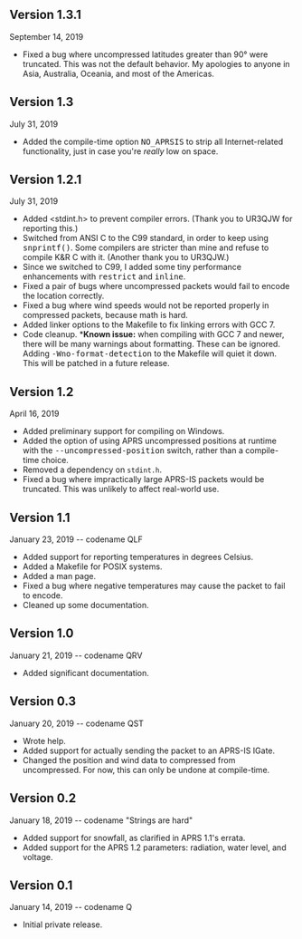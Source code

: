 ## Version 1.3.1
<time datetime="2019-09-14T11:46:52-04:00">September 14, 2019</time>
* Fixed a bug where uncompressed latitudes greater than 90° were truncated.  This was not the default behavior. My apologies to anyone in Asia, Australia, Oceania, and most of the Americas.

## Version 1.3
<time datetime="2019-07-31T01:54:29-04:00">July 31, 2019</time>
* Added the compile-time option <tt>NO_APRSIS</tt> to strip all Internet-related functionality, just in case you're <em>really</em> low on space.

## Version 1.2.1
<time datetime="2019-07-31T01:13:29-04:00">July 31, 2019</time>
* Added &lt;stdint.h&gt; to prevent compiler errors.  (Thank you to UR3QJW for reporting this.)
* Switched from ANSI C to the C99 standard, in order to keep using <tt>snprintf()</tt>.  Some compilers are stricter than mine and refuse to compile K&R C with it.  (Another thank you to UR3QJW.)
* Since we switched to C99, I added some tiny performance enhancements with <tt>restrict</tt> and <tt>inline</tt>.
* Fixed a pair of bugs where uncompressed packets would fail to encode the location correctly.
* Fixed a bug where wind speeds would not be reported properly in compressed packets, because math is hard.
* Added linker options to the Makefile to fix linking errors with GCC 7.
* Code cleanup.
*<strong>Known issue:</strong> when compiling with GCC 7 and newer, there will be many warnings about formatting.  These can be ignored.  Adding <tt>-Wno-format-detection</tt> to the Makefile will quiet it down.  This will be patched in a future release.

## Version 1.2
<time datetime="2019-04-16T03:10:07-04:00">April 16, 2019</time>
* Added preliminary support for compiling on Windows.
* Added the option of using APRS uncompressed positions at runtime with the  <tt>--uncompressed-position</tt> switch, rather than a compile-time choice.
* Removed a dependency on <code>stdint.h</code>.
* Fixed a bug where impractically large APRS-IS packets would be truncated.  This was unlikely to affect real-world use.

## Version 1.1
<time datetime="2019-01-23T11:18:00-05:00">January 23, 2019</time> -- codename QLF
* Added support for reporting temperatures in degrees Celsius.
* Added a Makefile for POSIX systems.
* Added a man page.
* Fixed a bug where negative temperatures may cause the packet to fail to encode.
* Cleaned up some documentation.

## Version 1.0
<time datetime="2019-01-21T00:55:00-05:00">January 21, 2019</time> -- codename QRV
* Added significant documentation.

## Version 0.3
<time datetime="2019-01-20T23:04:02-05:00">January 20, 2019</time> -- codename QST
* Wrote help.
* Added support for actually sending the packet to an APRS-IS IGate.
* Changed the position and wind data to compressed from uncompressed.  For now, this can only be undone at compile-time.

## Version 0.2
<time datetime="2019-01-18">January 18, 2019</time> -- codename "Strings are hard"
* Added support for snowfall, as clarified in APRS 1.1's errata.
* Added support for the APRS 1.2 parameters: radiation, water level, and voltage.

## Version 0.1
<time datetime="2019-01-14T22:15:00-05:00">January 14, 2019</time> -- codename Q
* Initial private release.

